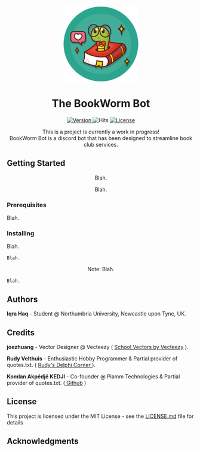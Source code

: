 <p align="center">
  <img src="/vector/bookworm.png" alt="BookWormIcon" width="200" height="auto">
</p>

<h1 align="center" style="font-weight: bold;">
  The BookWorm Bot
</h1>

<p align="center">
  
  <a href="https://img.shields.io/badge/version-1.0.0-blue">
    <img src="https://img.shields.io/badge/version-1.0.0-blue" alt="Version">
  </a>
  <a href"=https://hits.seeyoufarm.com/api/count/incr/badge.svg?url=https%3A%2F%2Fgithub.com%2FIqrahaq%2FBookWorm%2F">
    <img src="https://hits.seeyoufarm.com/api/count/incr/badge.svg?url=https%3A%2F%2Fgithub.com%2FIqrahaq%2FBookWorm%2F" alt="Hits">
   </a>
  <a href="https://img.shields.io/github/license/Iqrahaq/BookWorm">
    <img src="https://img.shields.io/github/license/Iqrahaq/BookWorm" alt="License">
  </a>
</p>

<p align="center">This is a project is currently a work in progress! <br/> BookWorm Bot is a discord bot that has been designed to streamline book club services.</p>

## Getting Started

<p align="center"> Blah. </p>
<p align="center"> Blah. </p>

### Prerequisites

Blah.


### Installing

Blah.
```
Blah.
```

<p align="center"> Note: Blah. </p>

```
Blah.
```

## Authors
**Iqra Haq** - Student @ Northumbria University, Newcastle upon Tyne, UK.

## Credits
**joezhuang** - Vector Designer @ Vecteezy (
<a href="https://www.vecteezy.com/free-vector/school">School Vectors by Vecteezy</a> ).

**Rudy Velthuis** -  Enthusiastic Hobby Programmer & Partial provider of quotes.txt. (
<a href="http://rvelthuis.de/downloads.html">Rudy's Delphi Corner </a> ). 

**Komlan Akpédjé KEDJI** - Co-founder @ Piamm Technologies & Partial provider of quotes.txt. (<a href="https://gist.github.com/erickedji/68802"> Github</a> )

## License

This project is licensed under the MIT License - see the [LICENSE.md](LICENSE) file for details

## Acknowledgments


